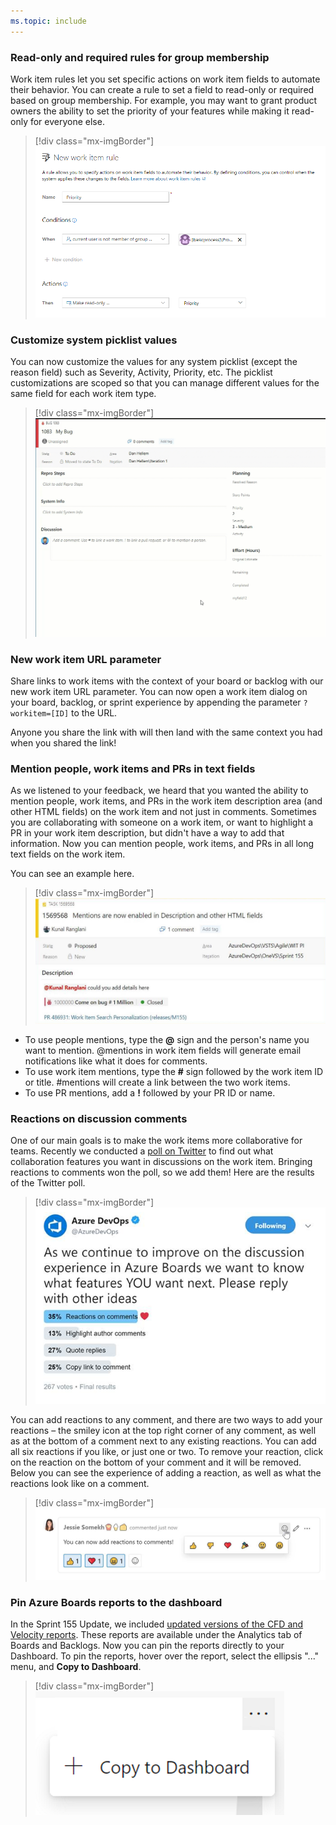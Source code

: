 ```yaml
---
ms.topic: include
---
```


### Read-only and required rules for group membership

Work item rules let you set specific actions on work item fields to automate their behavior. You can create a rule to set a field to read-only or required based on group membership. For example, you may want to grant product owners the ability to set the priority of your features while making it read-only for everyone else.

> [!div class="mx-imgBorder"]
> ![Badge](../../_img/156_02.png)

### Customize system picklist values

You can now customize the values for any system picklist (except the reason field) such as Severity, Activity, Priority, etc. The picklist customizations are scoped so that you can manage different values for the same field for each work item type.

> [!div class="mx-imgBorder"]
> ![Badge](../../_img/156_03.gif)

### New work item URL parameter

Share links to work items with the context of your board or backlog with our new work item URL parameter. You can now open a work item dialog on your board, backlog, or sprint experience by appending the parameter `?workitem=[ID]` to the URL.

Anyone you share the link with will then land with the same context you had when you shared the link!

### Mention people, work items and PRs in text fields

As we listened to your feedback, we heard that you wanted the ability to mention people, work items, and PRs in the work item description area (and other HTML fields) on the work item and not just in comments. Sometimes you are collaborating with someone on a work item, or want to highlight a PR in your work item description, but didn't have a way to add that information. Now you can mention people, work items, and PRs in all long text fields on the work item.

You can see an example here.

> [!div class="mx-imgBorder"]
> ![Badge](../../_img/156_04.png)

* To use people mentions, type the **@** sign and the person's name you want to mention. @mentions in work item fields will generate email notifications like what it does for comments.
* To use work item mentions, type the **#** sign followed by the work item ID or title. #mentions will create a link between the two work items.
* To use PR mentions, add a **!** followed by your PR ID or name.

### Reactions on discussion comments

One of our main goals is to make the work items more collaborative for teams. Recently we conducted a [poll on Twitter](https://twitter.com/AzureDevOps/status/1101157288520413185) to find out what collaboration features you want in discussions on the work item. Bringing reactions to comments won the poll, so we add them! Here are the results of the Twitter poll.

> [!div class="mx-imgBorder"]
> ![Badge](../../_img/156_08.png)

You can add reactions to any comment, and there are two ways to add your reactions – the smiley icon at the top right corner of any comment, as well as at the bottom of a comment next to any existing reactions. You can add all six reactions if you like, or just one or two. To remove your reaction, click on the reaction on the bottom of your comment and it will be removed. Below you can see the experience of adding a reaction, as well as what the reactions look like on a comment.

> [!div class="mx-imgBorder"]
> ![Badge](../../_img/156_09.png)

### Pin Azure Boards reports to the dashboard

In the Sprint 155 Update, we included [updated versions of the CFD and Velocity reports](https://review.docs.microsoft.com/en-us/azure/devops/release-notes/2019/sprint-155-update?branch=releasenotes%2Fsprint-156-update#get-insights-into-your-teams-health-with-three-new-azure-boards-reports). These reports are available under the Analytics tab of Boards and Backlogs. Now you can pin the reports directly to your Dashboard. To pin the reports, hover over the report, select the ellipsis "..." menu, and **Copy to Dashboard**.

> [!div class="mx-imgBorder"]
> ![Badge](../../_img/156_13.png)
